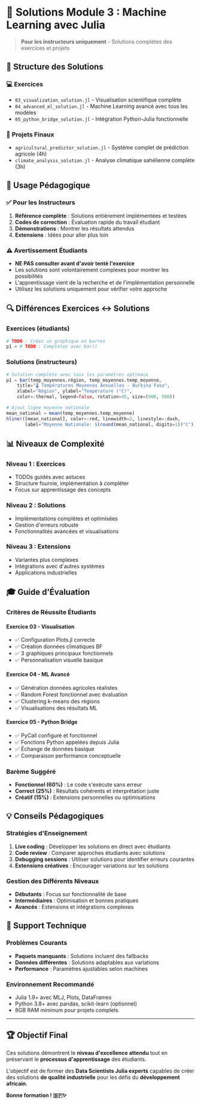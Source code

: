 # 🔐 Solutions Module 3 : Machine Learning avec Julia

> **Pour les instructeurs uniquement** - Solutions complètes des exercices et projets

## 📁 Structure des Solutions

### 💻 **Exercices**
- `03_visualization_solution.jl` - Visualisation scientifique complète
- `04_advanced_ml_solution.jl` - Machine Learning avancé avec tous les modèles
- `05_python_bridge_solution.jl` - Intégration Python-Julia fonctionnelle

### 🚀 **Projets Finaux**
- `agricultural_predictor_solution.jl` - Système complet de prédiction agricole (4h)
- `climate_analysis_solution.jl` - Analyse climatique sahélienne complète (3h)

## 🎯 Usage Pédagogique

### ✅ **Pour les Instructeurs**
1. **Référence complète** : Solutions entièrement implémentées et testées
2. **Codes de correction** : Évaluation rapide du travail étudiant  
3. **Démonstrations** : Montrer les résultats attendus
4. **Extensions** : Idées pour aller plus loin

### ⚠️ **Avertissement Étudiants**
- **NE PAS consulter avant d'avoir tenté l'exercice**
- Les solutions sont volontairement complexes pour montrer les possibilités
- L'apprentissage vient de la recherche et de l'implémentation personnelle
- Utilisez les solutions uniquement pour vérifier votre approche

## 🔍 Différences Exercices ↔ Solutions

### **Exercices (étudiants)**
```julia
# TODO : Créez un graphique en barres
p1 = # TODO : Complétez avec bar()
```

### **Solutions (instructeurs)**
```julia
# Solution complète avec tous les paramètres optimaux
p1 = bar(temp_moyennes.région, temp_moyennes.temp_moyenne,
    title="🌡️ Températures Moyennes Annuelles - Burkina Faso",
    xlabel="Région", ylabel="Température (°C)",
    color=:thermal, legend=false, rotation=45, size=(900, 500))

# Ajout ligne moyenne nationale
mean_national = mean(temp_moyennes.temp_moyenne)
hline!([mean_national], color=:red, linewidth=2, linestyle=:dash, 
       label="Moyenne Nationale: $(round(mean_national, digits=1))°C")
```

## 📊 Niveaux de Complexité

### **Niveau 1 : Exercices**
- TODOs guidés avec astuces
- Structure fournie, implémentation à compléter
- Focus sur apprentissage des concepts

### **Niveau 2 : Solutions** 
- Implémentations complètes et optimisées
- Gestion d'erreurs robuste
- Fonctionnalités avancées et visualisations

### **Niveau 3 : Extensions**
- Variantes plus complexes
- Intégrations avec d'autres systèmes
- Applications industrielles

## 🎓 Guide d'Évaluation

### **Critères de Réussite Étudiants**

#### **Exercice 03 - Visualisation**
- ✅ Configuration Plots.jl correcte
- ✅ Création données climatiques BF
- ✅ 3 graphiques principaux fonctionnels
- ✅ Personnalisation visuelle basique

#### **Exercice 04 - ML Avancé**  
- ✅ Génération données agricoles réalistes
- ✅ Random Forest fonctionnel avec évaluation
- ✅ Clustering k-means des régions
- ✅ Visualisations des résultats ML

#### **Exercice 05 - Python Bridge**
- ✅ PyCall configuré et fonctionnel
- ✅ Fonctions Python appelées depuis Julia
- ✅ Échange de données basique
- ✅ Comparaison performance conceptuelle

### **Barème Suggéré**
- **Fonctionnel (60%)** : Le code s'exécute sans erreur
- **Correct (25%)** : Résultats cohérents et interprétation juste
- **Créatif (15%)** : Extensions personnelles ou optimisations

## 💡 Conseils Pédagogiques

### **Stratégies d'Enseignement**
1. **Live coding** : Développer les solutions en direct avec étudiants
2. **Code review** : Comparer approches étudiants avec solutions
3. **Debugging sessions** : Utiliser solutions pour identifier erreurs courantes
4. **Extensions créatives** : Encourager variations sur les solutions

### **Gestion des Différents Niveaux**
- **Débutants** : Focus sur fonctionnalité de base
- **Intermédiaires** : Optimisation et bonnes pratiques  
- **Avancés** : Extensions et intégrations complexes

## 🔧 Support Technique

### **Problèmes Courants**
- **Paquets manquants** : Solutions incluent des fallbacks
- **Données différentes** : Solutions adaptables aux variations
- **Performance** : Paramètres ajustables selon machines

### **Environnement Recommandé**
- Julia 1.9+ avec MLJ, Plots, DataFrames
- Python 3.8+ avec pandas, scikit-learn (optionnel)
- 8GB RAM minimum pour projets complets

---

## 🏆 Objectif Final

Ces solutions démontrent le **niveau d'excellence attendu** tout en préservant le **processus d'apprentissage** des étudiants.

L'objectif est de former des **Data Scientists Julia experts** capables de créer des solutions **de qualité industrielle** pour les défis du **développement africain**.

**Bonne formation ! 🇧🇫✨**